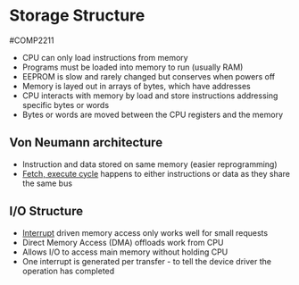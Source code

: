 # Storage Structure
#COMP2211
- CPU can only load instructions from memory
- Programs must be loaded into memory to run (usually RAM)
- EEPROM is slow and rarely changed but conserves when powers off
- Memory is layed out in arrays of bytes, which have addresses
- CPU interacts with memory by load and store instructions addressing specific bytes or words
- Bytes or words are moved between the CPU registers and the memory
## Von Neumann architecture
- Instruction and data stored on same memory (easier reprogramming)
- [Fetch, execute cycle](../../COMP1211-ComputerArchitecture/Fetch,%20execute%20cycle.md) happens to either instructions or data as they share the same bus
## I/O Structure
- [Interrupt](Interrupts.md) driven memory access only works well for small requests
- Direct Memory Access (DMA) offloads work from CPU
- Allows I/O to access main memory without holding CPU
- One interrupt is generated per transfer - to tell the device driver the operation has completed